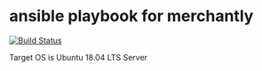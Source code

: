# ansible playbook for merchantly

[![Build
Status](https://travis-ci.org/merchantly/ansible.svg?branch=master)](https://travis-ci.org/merchantly/ansible)

Target OS is Ubuntu 18.04 LTS Server

